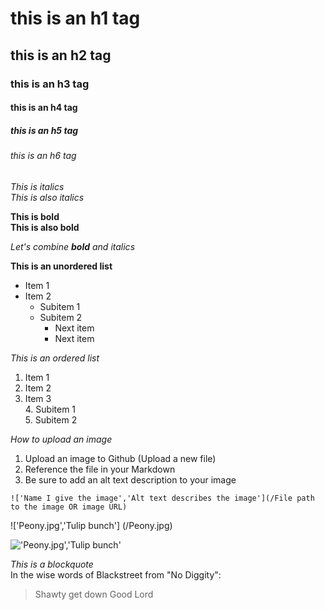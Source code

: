 # this is an h1 tag
## this is an h2 tag
### this is an h3 tag
#### this is an h4 tag
##### this is an h5 tag
###### this is an h6 tag

*This is italics* <br>
_This is also italics_

**This is bold** <br>
__This is also bold__

_Let's combine **bold** and italics_

**This is an unordered list**
* Item 1
* Item 2
  * Subitem 1
  * Subitem 2
    * Next item
    * Next item

*This is an ordered list*
1. Item 1
2. Item 2
3. Item 3 <br>
	4. Subitem 1 <br>
	5. Subitem 2





*How to upload an image*
1. Upload an image to Github (Upload a new file)
2. Reference the file in your Markdown
3. Be sure to add an alt text description to your image

`!['Name I give the image','Alt text describes the image'](/File path to the image OR image URL)`

!['Peony.jpg','Tulip bunch'] (/Peony.jpg)

!['Peony.jpg','Tulip bunch'](https://hips.hearstapps.com/hmg-prod.s3.amazonaws.com/images/close-up-of-fresh-pink-tulips-against-white-royalty-free-image-1032762878-1557245356.jpg?crop=0.665xw:1.00xh;0.168xw,0&resize=980)




*This is a blockquote* <br>
In the wise words of Blackstreet from "No Diggity":

> Shawty get down
> Good Lord
